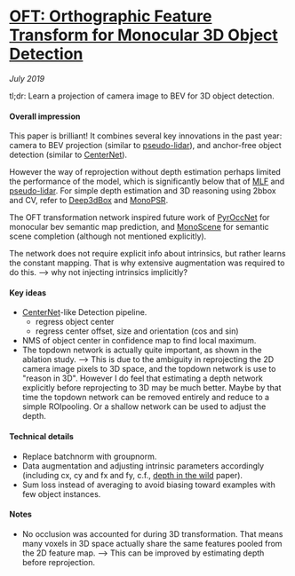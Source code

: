 # [OFT: Orthographic Feature Transform for Monocular 3D Object Detection](https://arxiv.org/pdf/1811.08188.pdf)

_July 2019_

tl;dr: Learn a projection of camera image to BEV for 3D object detection.

#### Overall impression
This paper is brilliant! It combines several key innovations in the past year: camera to BEV projection (similar to [pseudo-lidar](pseudo_lidar.md)), and anchor-free object detection (similar to [CenterNet](centernet.md)).

However the way of reprojection without depth estimation perhaps limited the performance of the model, which is significantly below that of [MLF](mlf.md) and [pseudo-lidar](pseudo_lidar.md). For simple depth estimation and 3D reasoning using 2bbox and CV, refer to [Deep3dBox](deep3dbox.md) and [MonoPSR](monopsr.md).

The OFT transformation network inspired future work of [PyrOccNet](pyr_occ_net.md) for monocular bev semantic map prediction, and [MonoScene](monoscene.md) for semantic scene completion (although not mentioned explicitly).

The network does not require explicit info about intrinsics, but rather learns the constant mapping. That is why extensive augmentation was required to do this. --> why not injecting intrinsics implicitly?

#### Key ideas
- [CenterNet](centernet.md)-like Detection pipeline. 
	- regress object center
	- regress center offset, size and orientation (cos and sin)
- NMS of object center in confidence map to find local maximum. 
- The topdown network is actually quite important, as shown in the ablation study. --> This is due to the ambiguity in reprojecting the 2D camera image pixels to 3D space, and the topdown network is use to "reason in 3D". However I do feel that estimating a depth network explicitly before reprojecting to 3D may be much better. Maybe by that time the topdown network can be removed entirely and reduce to a simple ROIpooling. Or a shallow network can be used to adjust the depth.

#### Technical details
- Replace batchnorm with groupnorm.
- Data augmentation and adjusting intrinsic parameters accordingly (including cx, cy and fx and fy, c.f., [depth in the wild](learnk.md) paper).
- Sum loss instead of averaging to avoid biasing toward examples with few object instances.

#### Notes
- No occlusion was accounted for during 3D transformation. That means many voxels in 3D space actually share the same features pooled from the 2D feature map. --> This can be improved by estimating depth before reprojection.
